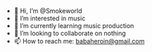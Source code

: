 - 👋 Hi, I’m @Smokeworld
- 👀 I’m interested in music
- 🌱 I’m currently learning music production 
- 💞️ I’m looking to collaborate on nothing
- 📫 How to reach me: babaheroin@gmail.com

<!---
Smokeworld/Smokeworld is a ✨ special ✨ repository because its `README.md` (this file) appears on your GitHub profile.
You can click the Preview link to take a look at your changes.
--->
